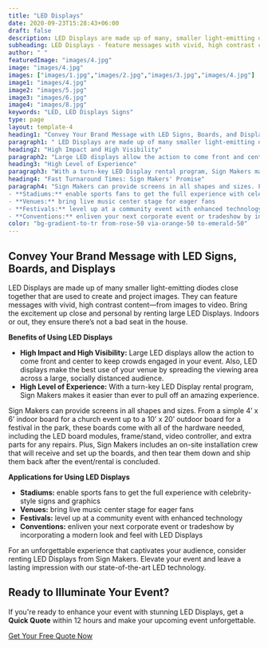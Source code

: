 ```yaml
---
title: "LED Displays"
date: 2020-09-23T15:28:43+06:00
draft: false
description: LED Displays are made up of many, smaller light-emitting diodes close together that are used to create and project images. They can feature messages with vivid, high contrast content—from images to video.
subheading: LED Displays - feature messages with vivid, high contrast content—from images to video.
author: " "
featuredImage: "images/4.jpg"
image: "images/4.jpg"
images: ["images/1.jpg","images/2.jpg","images/3.jpg","images/4.jpg"]
image1: "images/4.jpg"
image2: "images/5.jpg"
image3: "images/6.jpg"
image4: "images/8.jpg"
keywords: "LED, LED Displays Signs"
type: page
layout: template-4
heading1: "Convey Your Brand Message with LED Signs, Boards, and Displays"
paragraph1: " LED Displays are made up of many smaller light-emitting diodes close together that are used to create and project images. They can feature messages with vivid, high contrast content—from images to video. Bring the excitement up close and personal by renting large LED Displays. Indoors or out, they ensure there’s not a bad seat in the house. "
heading2: "High Impact and High Visibility"
paragraph2: "Large LED displays allow the action to come front and center to keep crowds engaged in your event. Also, LED displays make the best use of your venue by spreading the viewing area across a large, socially distanced audience."
heading3: "High Level of Experience"
paragraph3: "With a turn-key LED Display rental program, Sign Makers makes it easier than ever to pull off an amazing experience."
heading4: "Fast Turnaround Times: Sign Makers' Promise"
paragraph4: "Sign Makers can provide screens in all shapes and sizes. From a simple 4’ x 6’ indoor board for a church event up to a 10’ x 20’ outdoor board for a festival in the park, these boards come with all of the hardware needed, including the LED board modules, frame/stand, video controller, and extra parts for any repairs. Plus, Sign Makers includes an on-site installation crew that will receive and set up the boards, and then tear them down and ship them back after the event/rental is concluded.Applications for Using LED Displays
- **Stadiums:** enable sports fans to get the full experience with celebrity-style signs and graphics
- **Venues:** bring live music center stage for eager fans
- **Festivals:** level up at a community event with enhanced technology
- **Conventions:** enliven your next corporate event or tradeshow by incorporating a modern look and feel with LED Displays. For an unforgettable experience that captivates your audience, consider renting LED Displays from Sign Makers. Elevate your event and leave a lasting impression with our state-of-the-art LED technology."
color: "bg-gradient-to-tr from-rose-50 via-orange-50 to-emerald-50"
---
```



## Convey Your Brand Message with LED Signs, Boards, and Displays

LED Displays are made up of many smaller light-emitting diodes close together that are used to create and project images. They can feature messages with vivid, high contrast content—from images to video. Bring the excitement up close and personal by renting large LED Displays. Indoors or out, they ensure there’s not a bad seat in the house.

**Benefits of Using LED Displays**
- **High Impact and High Visibility:** Large LED displays allow the action to come front and center to keep crowds engaged in your event. Also, LED displays make the best use of your venue by spreading the viewing area across a large, socially distanced audience.
- **High Level of Experience:** With a turn-key LED Display rental program, Sign Makers makes it easier than ever to pull off an amazing experience.

Sign Makers can provide screens in all shapes and sizes. From a simple 4’ x 6’ indoor board for a church event up to a 10’ x 20’ outdoor board for a festival in the park, these boards come with all of the hardware needed, including the LED board modules, frame/stand, video controller, and extra parts for any repairs. Plus, Sign Makers includes an on-site installation crew that will receive and set up the boards, and then tear them down and ship them back after the event/rental is concluded.

**Applications for Using LED Displays**
- **Stadiums:** enable sports fans to get the full experience with celebrity-style signs and graphics
- **Venues:** bring live music center stage for eager fans
- **Festivals:** level up at a community event with enhanced technology
- **Conventions:** enliven your next corporate event or tradeshow by incorporating a modern look and feel with LED Displays

For an unforgettable experience that captivates your audience, consider renting LED Displays from Sign Makers. Elevate your event and leave a lasting impression with our state-of-the-art LED technology.

## Ready to Illuminate Your Event?

If you're ready to enhance your event with stunning LED Displays, get a **Quick Quote** within 12 hours and make your upcoming event unforgettable.

[Get Your Free Quote Now](/book-consultation/)

